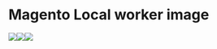 # Magento Local worker image

[![](https://badge.imagelayers.io/mygento/mysql:latest.svg)](https://imagelayers.io/?images=mygento%2Fmysql:latest,mygento%2Fphp5:latest,mygento%2Fnginx:latest)[![](https://badge.imagelayers.io/mygento/nginx:latest.svg)](https://imagelayers.io/?images=mygento%2Fmysql:latest,mygento%2Fphp5:latest,mygento%2Fnginx:latest)[![](https://badge.imagelayers.io/mygento/php5:latest.svg)](https://imagelayers.io/?images=mygento%2Fmysql:latest,mygento%2Fphp5:latest,mygento%2Fnginx:latest)
